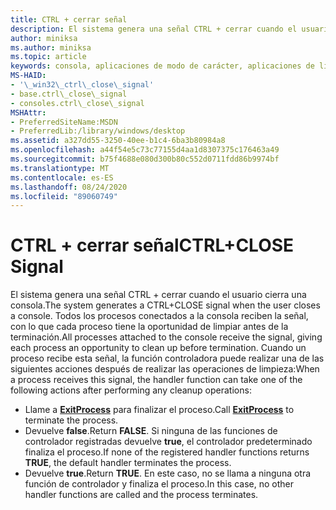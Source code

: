 ```yaml
---
title: CTRL + cerrar señal
description: El sistema genera una señal CTRL + cerrar cuando el usuario cierra una consola.
author: miniksa
ms.author: miniksa
ms.topic: article
keywords: consola, aplicaciones de modo de carácter, aplicaciones de línea de comandos, aplicaciones de terminal, API de consola
MS-HAID:
- '\_win32\_ctrl\_close\_signal'
- base.ctrl\_close\_signal
- consoles.ctrl\_close\_signal
MSHAttr:
- PreferredSiteName:MSDN
- PreferredLib:/library/windows/desktop
ms.assetid: a327dd55-3250-40ee-b1c4-6ba3b80984a8
ms.openlocfilehash: a44f54e5c73c77155d4aa1d8307375c176463a49
ms.sourcegitcommit: b75f4688e080d300b80c552d0711fdd86b9974bf
ms.translationtype: MT
ms.contentlocale: es-ES
ms.lasthandoff: 08/24/2020
ms.locfileid: "89060749"
---
```

# <a name="ctrlclose-signal"></a><span data-ttu-id="10288-104">CTRL + cerrar señal</span><span class="sxs-lookup"><span data-stu-id="10288-104">CTRL+CLOSE Signal</span></span>


<span data-ttu-id="10288-105">El sistema genera una señal CTRL + cerrar cuando el usuario cierra una consola.</span><span class="sxs-lookup"><span data-stu-id="10288-105">The system generates a CTRL+CLOSE signal when the user closes a console.</span></span> <span data-ttu-id="10288-106">Todos los procesos conectados a la consola reciben la señal, con lo que cada proceso tiene la oportunidad de limpiar antes de la terminación.</span><span class="sxs-lookup"><span data-stu-id="10288-106">All processes attached to the console receive the signal, giving each process an opportunity to clean up before termination.</span></span> <span data-ttu-id="10288-107">Cuando un proceso recibe esta señal, la función controladora puede realizar una de las siguientes acciones después de realizar las operaciones de limpieza:</span><span class="sxs-lookup"><span data-stu-id="10288-107">When a process receives this signal, the handler function can take one of the following actions after performing any cleanup operations:</span></span>

- <span data-ttu-id="10288-108">Llame a [**ExitProcess**](https://msdn.microsoft.com/library/windows/desktop/ms682658) para finalizar el proceso.</span><span class="sxs-lookup"><span data-stu-id="10288-108">Call [**ExitProcess**](https://msdn.microsoft.com/library/windows/desktop/ms682658) to terminate the process.</span></span>
- <span data-ttu-id="10288-109">Devuelve **false**.</span><span class="sxs-lookup"><span data-stu-id="10288-109">Return **FALSE**.</span></span> <span data-ttu-id="10288-110">Si ninguna de las funciones de controlador registradas devuelve **true**, el controlador predeterminado finaliza el proceso.</span><span class="sxs-lookup"><span data-stu-id="10288-110">If none of the registered handler functions returns **TRUE**, the default handler terminates the process.</span></span>
- <span data-ttu-id="10288-111">Devuelve **true**.</span><span class="sxs-lookup"><span data-stu-id="10288-111">Return **TRUE**.</span></span> <span data-ttu-id="10288-112">En este caso, no se llama a ninguna otra función de controlador y finaliza el proceso.</span><span class="sxs-lookup"><span data-stu-id="10288-112">In this case, no other handler functions are called and the process terminates.</span></span>

 

 




